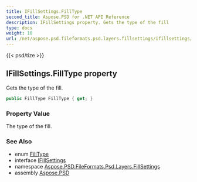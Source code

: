 ```yaml
---
title: IFillSettings.FillType
second_title: Aspose.PSD for .NET API Reference
description: IFillSettings property. Gets the type of the fill
type: docs
weight: 10
url: /net/aspose.psd.fileformats.psd.layers.fillsettings/ifillsettings/filltype/
---
```

{{< psd/tize >}}
## IFillSettings.FillType property

Gets the type of the fill.

```csharp
public FillType FillType { get; }
```

### Property Value

The type of the fill.

### See Also

* enum [FillType](../../filltype/)
* interface [IFillSettings](../)
* namespace [Aspose.PSD.FileFormats.Psd.Layers.FillSettings](../../ifillsettings/)
* assembly [Aspose.PSD](../../../)


